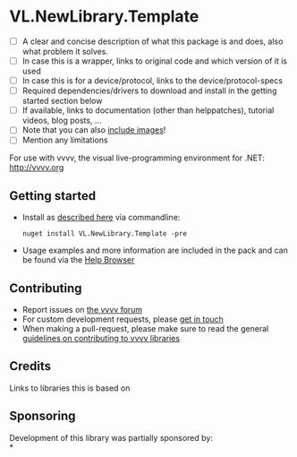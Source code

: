 # VL.NewLibrary.Template

- [ ] A clear and concise description of what this package is and does, also what problem it solves.
- [ ] In case this is a wrapper, links to original code and which version of it is used
- [ ] In case this is for a device/protocol, links to the device/protocol-specs
- [ ] Required dependencies/drivers to download and install in the getting started section below
- [ ] If available, links to documentation (other than helppatches), tutorial videos, blog posts, ...
- [ ] Note that you can also [include images](https://devblogs.microsoft.com/nuget/add-a-readme-to-your-nuget-package/#markdown-and-image-support)!
- [ ] Mention any limitations

For use with vvvv, the visual live-programming environment for .NET: http://vvvv.org

## Getting started
- Install as [described here](https://thegraybook.vvvv.org/reference/hde/managing-nugets.html) via commandline:

    `nuget install VL.NewLibrary.Template -pre`

- Usage examples and more information are included in the pack and can be found via the [Help Browser](https://thegraybook.vvvv.org/reference/hde/findinghelp.html)

## Contributing
- Report issues on [the vvvv forum](https://forum.vvvv.org/c/vvvv-gamma/28)
- For custom development requests, please [get in touch](mailto:devvvvs@vvvv.org)
- When making a pull-request, please make sure to read the general [guidelines on contributing to vvvv libraries](https://thegraybook.vvvv.org/reference/extending/contributing.html)

## Credits
Links to libraries this is based on

## Sponsoring
Development of this library was partially sponsored by:  
* 

